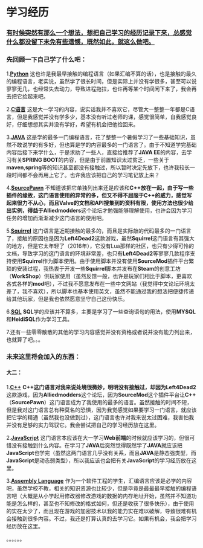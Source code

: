 # 学习经历

### **<u>有时候突然有那么一个想法，想把自己学习的经历记录下来，总感觉什么都没留下未免有些遗憾，既然如此，就这么做吧。</u>**



### 先回顾一下自己学了什么吧：

1.<u>**Python**</u>	这也许是我最早接触的编程语言（如果汇编不算的话），也是接触的最久的编程语言，老实说，虽然学了很长时间，但是实际上并没有学很多，甚至可以说寥寥无几，也经常失去动力，导致进程拖拉，也许再等某个时间闲下来了，我会再去把它捡起来吧。



2.<u>**C语言**</u>	这是大一学习的内容，说实话我并不喜欢它，尽管大一整整一年都是C语言，但是我感觉并没有学多少，基本没有听过老师的课，感觉很简单，自我感觉良好，仔细想想其实并没有学好，希望有机会把他捡回来。



3.<u>**JAVA**</u>	这是学的最多一门编程语言，花了整整一个暑假学习了一些基础知识，虽然不敢说学的有多好，但也算是学的内容最多的一门语言了。由于不知道学完基础内容后接下来学什么，于是求助了一些人，直接给推荐了**JAVA EE**的内容，去学习有关**SPRING BOOT**的内容，但是由于前置知识太过贫乏，一些关于**maven**,**spring**等的知识甚至都没有接触过，所以暂时决定先放下，也许我较长一段时间都不会再用上它了。也许我应该把自己的学习笔记放上来？



4.<u>**SourcePawn**</u>	不知道该把它单独列出来还是应该和**C++**放在一起，由于写一些插件的缘故，这门语言使用的异常的多，但又不得不屈服于**C++**的威力，感觉写起来很力不从心，而且Valve的文档和API搜集到的资料有限，使用方法也很少给出实例，得益于**Alliedmodders**这个论坛才勉强能够理解使用，也许会因为学习任务的增加而渐渐减少这门语言的使用吧。



5.<u>**Squirrel**</u>	这门语言是近期接触的最多的，而且是实际敲的代码最多的一门语言了，接触的原因也是因为**Left4Dead2**这款游戏，虽然**Squirrel**这门语言有其强大的地方，但是它太年轻了（2016年），它没有Lua那样的社区，也只有少得可怜的文档，导致学习的这门语言的环境非常差，也只有**Left4Dead2**等寥寥几款程序支持使用**Squirrel**作为脚本使用。由于使用脚本并没有使用**SourceMod**插件平台繁琐的安装过程，我热衷于开发一些**Squirrel**脚本并发布在**Steam**的创意工坊（**WorkShop**）供玩家使用（虽然反馈一般，也许是玩家们相比于脚本，更喜欢各式各样的**mod**吧），不过我不愿意发布在一些中文网站（我觉得中文论坛环境太差了，我不喜欢），所以脚本也基本使用英文，虽然不能通过我的想法把便捷传递给其他玩家，但是我也依然愿意坚守自己这份快乐。



6.<u>**SQL**</u>	**SQL**学的应该并不算多，主要是学习了一些查询语句的用法，使用**MYSQL**和**HeidiSQL**作为学习工具。



7.还有一些零零散散的其他的学习内容感觉并没有资格或者说并没有能力列出来，也就算了吧。。。





### 未来这里将会加入的东西：

#### 大二：

1.<u>**C++**</u>	**C++**这门语言对我来说处境很微妙，明明没有接触过，却因为**Left4Dead2**这款游戏，因为**Alliedmodders**这个论坛，因为**SourceMod**这个插件平台让**C++**（**SourcePawn**）这门语言成为了我使用的最多的语言。虽然接触的时间不短，但是我对这门语言总有种莫名的恐惧，因为我觉感觉如果要学习一门语言，就应该把它学的精通（虽然我也没做到过），这门语言也许对我来说太过困难，我害怕我并没有足够的实力驾驭它。我会尝试把自己的学习经历放在这里。



2.<u>**JavaScript**</u>	这门语言本应该在大一学习**Web前端**的时候就应该学习的，但很可惜没有接触到什么内容。在学习了**JAVA**后突然觉得既然学了**JAVA**就应该把**JavaScript**也学完（虽然这两门语言几乎没有关系，而且**JAVA**是静态强类型，而**JavaScript**是动态弱类型），所以我应该也会把有关**JavaScript**的学习经历放在这里。



3.<u>**Assembly Language**</u>	作为一个软件工程的学生，汇编语言应该是必学的内容吧，虽然学校不教，相关的知识资源也比较少，但是毕竟是最最最早接触的编程语言吧（大概是从小学起用修改器修改游戏的数据的内存地址开始，虽然并不知道功能是怎么样的，甚至也不知修改的格式如何，但还是收获了很多快乐），由于使用的实在太少了，而且现在游戏的加密技术以我的能力实在难以破解，导致很难有机会接触到很多内容。不过，我还是打算认真的去学习它。如果有机会，我会把学习经历放在这里。



。。。。。。

